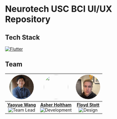 # Neurotech USC BCI UI/UX Repository

## Tech Stack
[![Flutter][Flutter.dev]][Flutter-url]

## Team

| [<img src="Assets/Yaoyue.jpeg" width="80" height="80" style="border-radius: 50%;" />][Yaoyue-Contact] | [<img src="https://github.com/AsherHoltham.png" width="80" height="80" style="border-radius: 50%;" />][Asher-Contact] | [<img src="Assets/Floyd.jpeg" width="80" height="80" style="border-radius: 50%;" />][Floyd-Contact] |
|:---:|:---:|:---:|
| **[Yaoyue Wang][Yaoyue-Contact]**<br>![Team Lead](https://img.shields.io/badge/-Team%20Lead-F9E795?style=flat-square) | **[Asher Holtham][Asher-Contact]**<br>![Development](https://img.shields.io/badge/-Development-2F3C7E?style=flat-square) | **[Floyd Stott][Floyd-Contact]**<br>![Design](https://img.shields.io/badge/-Design-F96167?style=flat-square) |

<!-- MARKDOWN LINKS & IMAGES -->
[Flutter-url]: https://flutter.dev/
[Flutter.dev]: https://img.shields.io/badge/Flutter-02569B?style=for-the-badge&logo=flutter&logoColor=white

[Yaoyue-Contact]: https://www.linkedin.com/in/yaoyuewang/
[Asher-Contact]: https://www.linkedin.com/in/asher-holtham/
[Floyd-Contact]: https://www.linkedin.com/in/floydstott/

[Yaoyue-img]: Assets/Yaoyue.jpeg
[Asher-img]: https://github.com/AsherHoltham.png
[Floyd-img]: Assets/Floyd.jpeg

[lead-clr]: #F9E795
[dev-clr]: #2F3C7E
[design-clr]: #F96167
